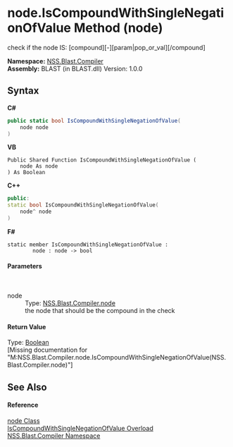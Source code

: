 # node.IsCompoundWithSingleNegationOfValue Method (node)
 

check if the node IS: [compound][-][param|pop_or_val][/compound]

**Namespace:**&nbsp;<a href="26a25caa-f50b-92ad-f15c-dbb9db1493ae.md">NSS.Blast.Compiler</a><br />**Assembly:**&nbsp;BLAST (in BLAST.dll) Version: 1.0.0

## Syntax

**C#**<br />
``` C#
public static bool IsCompoundWithSingleNegationOfValue(
	node node
)
```

**VB**<br />
``` VB
Public Shared Function IsCompoundWithSingleNegationOfValue ( 
	node As node
) As Boolean
```

**C++**<br />
``` C++
public:
static bool IsCompoundWithSingleNegationOfValue(
	node^ node
)
```

**F#**<br />
``` F#
static member IsCompoundWithSingleNegationOfValue : 
        node : node -> bool 

```


#### Parameters
&nbsp;<dl><dt>node</dt><dd>Type: <a href="7dc9b7e9-64ad-f224-ae1a-4e6639739f56.md">NSS.Blast.Compiler.node</a><br />the node that should be the compound in the check</dd></dl>

#### Return Value
Type: <a href="https://docs.microsoft.com/dotnet/api/system.boolean" target="_blank" rel="noopener noreferrer">Boolean</a><br />\[Missing <returns> documentation for "M:NSS.Blast.Compiler.node.IsCompoundWithSingleNegationOfValue(NSS.Blast.Compiler.node)"\]

## See Also


#### Reference
<a href="7dc9b7e9-64ad-f224-ae1a-4e6639739f56.md">node Class</a><br /><a href="eefd3257-8d65-9a18-5d97-bc738a82e45e.md">IsCompoundWithSingleNegationOfValue Overload</a><br /><a href="26a25caa-f50b-92ad-f15c-dbb9db1493ae.md">NSS.Blast.Compiler Namespace</a><br />